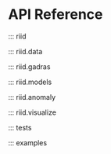 # API Reference

::: riid

::: riid.data

::: riid.gadras

::: riid.models

::: riid.anomaly

::: riid.visualize

::: tests

::: examples